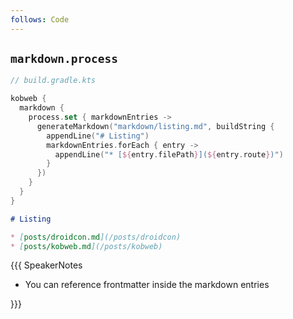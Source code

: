```yaml
---
follows: Code
---
```


## `markdown.process`

```kotlin 0|5|8-10|6-11|0
// build.gradle.kts

kobweb {
  markdown {
    process.set { markdownEntries ->
      generateMarkdown("markdown/listing.md", buildString {
        appendLine("# Listing")
        markdownEntries.forEach { entry ->
          appendLine("* [${entry.filePath}](${entry.route})")
        }
      })
    }
  }
}
```

```markdown <fragment>
# Listing

* [posts/droidcon.md](/posts/droidcon)
* [posts/kobweb.md](/posts/kobweb)
```

{{{ SpeakerNotes

* You can reference frontmatter inside the markdown entries

}}}
